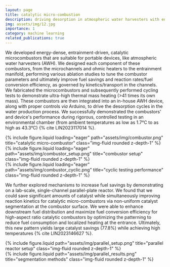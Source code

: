 ```yaml
---
layout: page
title: catalytic micro-combustion
description: driving desorption in atmospheric water harvesters with energy-dense, autothermal combustion
img: assets/img/12.jpg
importance: 1
category: machine learning
related_publications: true
---
```


We developed energy-dense, entrainment-driven, catalytic microcombustors that are suitable for portable devices, like atmospheric water harvesters (AWH). We designed each component of these combustors, from the microchannels and ohmic heaters to the entrainment manifold, performing various ablation studies to tune the combustor parameters and ultimately improve fuel savings and reaction rates/fuel conversion efficiency, as governed by kinetics/transport in the channels. We fabricated the microcombustors and subsequently performed cycling tests to demonstrate ultra-high thermal mass heating (>41 times its own mass). These combustors are then integrated into an in-house AWH device, along with proper controls *via* Arduino, to drive the desorption cycles in the water production process. We successfully demonstrated the combustors' and device's performance during rigorous, controlled testing in an environmental chamber (from ambient temperatures as low as 1.7°C to as high as 43.3°C) {% cite LIN2023117014 %}. 

<div class="row">
    <div class="col-sm mt-3 mt-md-0">
        {% include figure.liquid loading="eager" path="assets/img/combustor.png" title="catalytic micro-combustor" class="img-fluid rounded z-depth-1" %}
    </div>
</div>

<div class="row">
    <div class="col-sm mt-3 mt-md-0">
        {% include figure.liquid loading="eager" path="assets/img/combustor_setup.png" title="combustor setup" class="img-fluid rounded z-depth-1" %}
    </div>
    <div class="col-sm mt-3 mt-md-0">
        {% include figure.liquid loading="eager" path="assets/img/combustor_cyclic.png" title="cyclic testing performance" class="img-fluid rounded z-depth-1" %}
    </div>
</div>

We further explored mechanisms to increase fuel savings by demonstrating on a lab-scale, single-channel parallel-plate reactor. We found that we could save significant amounts of catalyst while simultaneously improving reaction kinetics for catalytic micro-combustors via non-uniform catalyst segmentation at the combustor surface. We were able to enhance downstream fuel distribution and maximize fuel conversion efficiency for high-aspect ratio catalytic combustors by optimizing the patterning to reduce fuel consumption and localized heating at the entrance. Ultimately, this new pattern yields large catalyst savings (77.8%) while achieving high temperatures  {% cite LIN2023146627 %}.

<div class="row justify-content-sm-center">
    <div class="col-sm-8 mt-3 mt-md-0">
        {% include figure.liquid path="assets/img/parallel_setup.png" title="parallel reactor setup" class="img-fluid rounded z-depth-1" %}
    </div>
    <div class="col-sm-4 mt-3 mt-md-0">
        {% include figure.liquid path="assets/img/parallel_results.png" title="segmentation methods" class="img-fluid rounded z-depth-1" %}
    </div>
</div>
